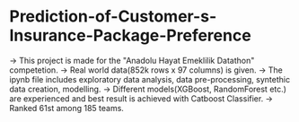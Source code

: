# Prediction-of-Customer-s-Insurance-Package-Preference

-> This project is made for the "Anadolu Hayat Emeklilik Datathon" competetion.
-> Real world data(852k rows x 97 columns) is given.
-> The ipynb file includes exploratory data analysis, data pre-processing, syntethic data creation, modelling.
-> Different models(XGBoost, RandomForest etc.) are experienced and best result is achieved with Catboost Classifier.
-> Ranked 61st among 185 teams.
